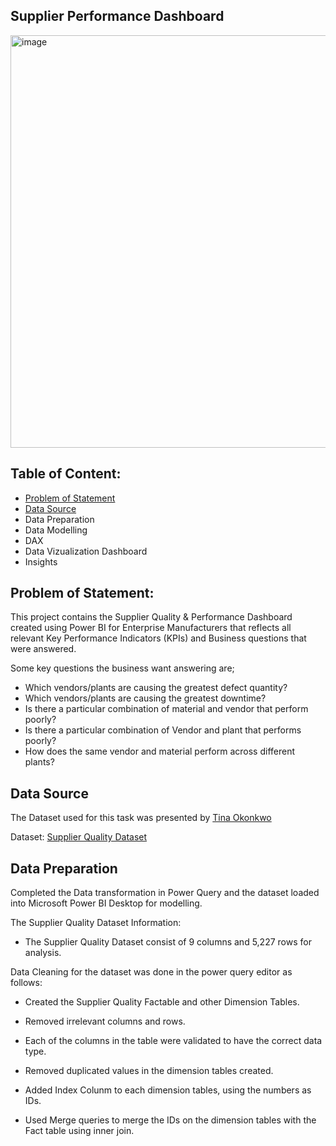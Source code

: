 Supplier Performance Dashboard
---

<img width="660" alt="image" src="https://github.com/user-attachments/assets/97ba2b6d-8b7f-4a9d-a14e-c6b04a2173c7">

**Table of Content:**
---
* [Problem of Statement](https://github.com/obdayo/Supplier-Performance-Dashboard/edit/main/README.md#problem-of-statement)
* [Data Source](https://github.com/obdayo/Supplier-Performance-Dashboard/edit/main/README.md#data-source)
* Data Preparation
* Data Modelling
* DAX
* Data Vizualization Dashboard
* Insights

**Problem of Statement:**
---
This project contains the Supplier Quality & Performance Dashboard created using Power BI for Enterprise Manufacturers that reflects all relevant Key Performance Indicators (KPIs) and Business questions that were answered.

Some key questions the business want answering are;

* Which vendors/plants are causing the greatest defect quantity?
* Which vendors/plants are causing the greatest downtime?
* Is there a particular combination of material and vendor that perform poorly?
* Is there a particular combination of Vendor and plant that performs poorly?
* How does the same vendor and material perform across different plants?

**Data Source**
---
The Dataset used for this task was presented by [Tina Okonkwo](https://www.linkedin.com/in/augustina-okonkwo/)

Dataset: [Supplier Quality Dataset](https://github.com/obdayo/Supplier-Performance-Dashboard/blob/main/supplier%20data.xlsx)

**Data Preparation**
---

Completed the Data transformation in Power Query and the dataset loaded into Microsoft Power BI Desktop for modelling.

The Supplier Quality Dataset Information:

* The Supplier Quality Dataset consist of 9 columns and 5,227 rows for analysis.

Data Cleaning for the dataset was done in the power query editor as follows:

* Created the Supplier Quality Factable and other Dimension Tables.

* Removed irrelevant columns and rows.

* Each of the columns in the table were validated to have the correct data type.

* Removed duplicated values in the dimension tables created.

* Added Index Colunm to each dimension tables, using the numbers as IDs.

* Used Merge queries to merge the IDs on the dimension tables with the Fact table using inner join. 




